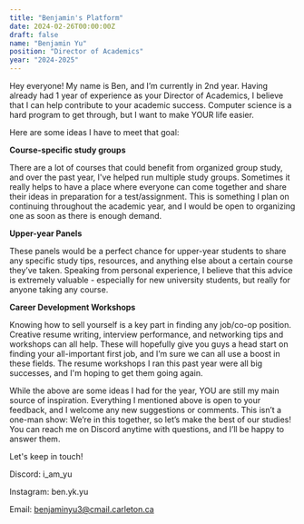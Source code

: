 ```yaml
---
title: "Benjamin's Platform"
date: 2024-02-26T00:00:00Z
draft: false
name: "Benjamin Yu"
position: "Director of Academics"
year: "2024-2025"
---
```


Hey everyone! My name is Ben, and I’m currently in 2nd year. Having already had 1 year of experience as your Director of Academics, I believe that I can help contribute to your academic success. Computer science is a hard program to get through, but I want to make YOUR life easier.

Here are some ideas I have to meet that goal:

**Course-specific study groups**

There are a lot of courses that could benefit from organized group study, and over the past year, I've helped run multiple study groups. Sometimes it really helps to have a place where everyone can come together and share their ideas in preparation for a test/assignment. This is something I plan on continuing throughout the academic year, and I would be open to organizing one as soon as there is enough demand. 

**Upper-year Panels**

These panels would be a perfect chance for upper-year students to share any specific study tips, resources, and anything else about a certain course they’ve taken. Speaking from personal experience, I believe that this advice is extremely valuable - especially for new university students, but really for anyone taking any course.

**Career Development Workshops**

Knowing how to sell yourself is a key part in finding any job/co-op position. Creative resume writing, interview performance, and networking tips and workshops can all help. These will hopefully give you guys a head start on finding your all-important first job, and I’m sure we can all use a boost in these fields. The resume workshops I ran this past year were all big successes, and I'm hoping to get them going again.

While the above are some ideas I had for the year, YOU are still my main source of inspiration. Everything I mentioned above is open to your feedback, and I welcome any new suggestions or comments. This isn’t a one-man show: We’re in this together, so let’s make the best of our studies! You can reach me on Discord anytime with questions, and I’ll be happy to answer them.

Let's keep in touch!

Discord: i_am_yu

Instagram: ben.yk.yu

Email: benjaminyu3@cmail.carleton.ca